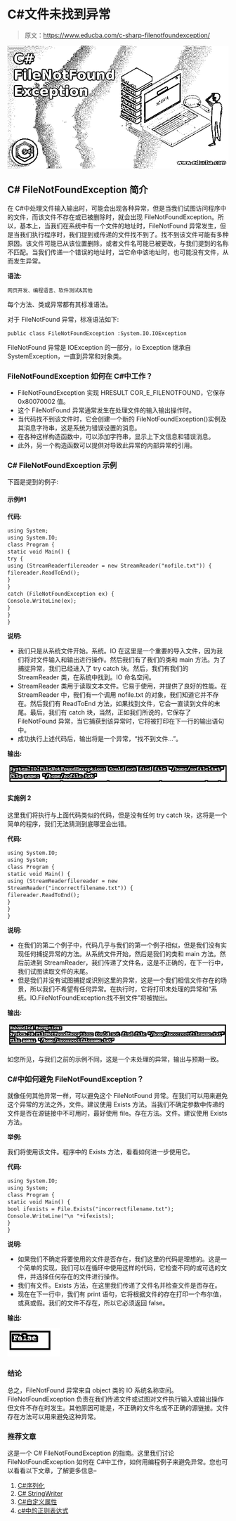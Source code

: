 # C#文件未找到异常

> 原文：<https://www.educba.com/c-sharp-filenotfoundexception/>

![C# FileNotFoundException](img/4db88dd64cc6afc54425f28f958b637b.png)



## C# FileNotFoundException 简介

在 C#中处理文件输入输出时，可能会出现各种异常，但是当我们试图访问程序中的文件，而该文件不存在或已被删除时，就会出现 FileNotFoundException。所以，基本上，当我们在系统中有一个文件的地址时，FileNotFound 异常发生，但是当我们执行程序时，我们提到或传递的文件找不到了。找不到该文件可能有多种原因。该文件可能已从该位置删除，或者文件名可能已被更改，与我们提到的名称不匹配。当我们传递一个错误的地址时，当它命中该地址时，也可能没有文件，从而发生异常。

**语法:**

<small>网页开发、编程语言、软件测试&其他</small>

每个方法、类或异常都有其标准语法。

对于 FileNotFound 异常，标准语法如下:

```
public class FileNotFoundException :System.IO.IOException
```

FileNotFound 异常是 IOException 的一部分，io Exception 继承自 SystemException，一直到异常和对象类。

### FileNotFoundException 如何在 C#中工作？

*   FileNotFoundException 实现 HRESULT COR_E_FILENOTFOUND，它保存 0x80070002 值。
*   这个 FileNotFound 异常通常发生在处理文件的输入输出操作时。
*   当代码找不到该文件时，它会创建一个新的 FileNotFoundException()实例及其消息字符串，这是系统为错误设置的消息。
*   在各种这样构造函数中，可以添加字符串，显示上下文信息和错误消息。
*   此外，另一个构造函数可以提供对导致此异常的内部异常的引用。

### C# FileNotFoundException 示例

下面是提到的例子:

#### 示例#1

**代码:**

```
using System;
using System.IO;
class Program {
static void Main() {
try {
using (StreamReaderfilereader = new StreamReader("nofile.txt")) {
filereader.ReadToEnd();
}
}
catch (FileNotFoundException ex) {
Console.WriteLine(ex);
}
}
}
```

**说明:**

*   我们只是从系统文件开始。系统。IO 在这里是一个重要的导入文件，因为我们将对文件输入和输出进行操作。然后我们有了我们的类和 main 方法。为了捕捉异常，我们已经进入了 try catch 块。然后，我们有我们的 StreamReader 类，在系统中找到。IO 命名空间。
*   StreamReader 类用于读取文本文件。它易于使用，并提供了良好的性能。在 StreamReader 中，我们有一个调用 nofile.txt 的对象，我们知道它并不存在。然后我们有 ReadToEnd 方法，如果找到文件，它会一直读到文件的末尾。最后，我们有 catch 块，当然，正如我们所说的，它保存了 FileNotFound 异常，当它捕获到该异常时，它将被打印在下一行的输出语句中。
*   成功执行上述代码后，输出将是一个异常，“找不到文件…”。

**输出:**

![c# FileNotFoundException 1](img/6a5060430ce3474a0b3aab6252b71fd2.png)



#### 实施例 2

这里我们将执行与上面代码类似的代码，但是没有任何 try catch 块，这将是一个简单的程序，我们无法猜测到底哪里会出错。

**代码:**

```
using System.IO;
using System;
class Program {
static void Main() {
using (StreamReaderfilereader = new StreamReader("incorrectfilename.txt")) {
filereader.ReadToEnd();
}
}
}
```

**说明:**

*   在我们的第二个例子中，代码几乎与我们的第一个例子相似，但是我们没有实现任何捕捉异常的方法。从系统文件开始，然后是我们的类和 main 方法。然后前进到 StreamReader，我们传递了文件名，这是不正确的，在下一行中，我们试图读取文件的末尾。
*   但是我们并没有试图捕捉或识别这里的异常，这是一个我们相信文件存在的场景，所以我们不希望有任何异常。在执行时，它将打印未处理的异常和“系统。IO.FileNotFoundException:找不到文件”将被抛出。

**输出:**

![c# FileNotFoundException 2](img/4e3a062806ca71c3c494a0b46a3b53fc.png)



如您所见，与我们之前的示例不同，这是一个未处理的异常，输出与预期一致。

### C#中如何避免 FileNotFoundException？

就像任何其他异常一样，可以避免这个 FileNotFound 异常。在我们可以用来避免这个异常的方法之外，文件。建议使用 Exists 方法。当我们不确定参数中传递的文件是否在源链接中不可用时，最好使用 file。存在方法。文件。建议使用 Exists 方法。

**举例:**

我们将使用该文件。程序中的 Exists 方法，看看如何进一步使用它。

**代码:**

```
using System.IO;
using System;
class Program {
static void Main() {
bool ifexists = File.Exists("incorrectfilename.txt");
Console.WriteLine("\n "+ifexists);
}
}
```

**说明:**

*   如果我们不确定将要使用的文件是否存在，我们这里的代码是理想的。这是一个简单的实现，我们可以在循环中使用这样的代码，它检查不同的或可选的文件，并选择任何存在的文件进行操作。
*   我们有文件。Exists 方法，在这里我们传递了文件名并检查文件是否存在。
*   现在在下一行中，我们有 print 语句，它将根据文件的存在打印一个布尔值，或真或假。我们的文件不存在，所以它必须返回 false。

**输出:**

![false](img/663ca856ca5c24f95404b7f794dc424c.png)



### 结论

总之，FileNotFound 异常来自 object 类的 IO 系统名称空间。FileNotFoundException 负责在我们传递文件或试图对文件执行输入或输出操作但文件不存在时发生。其他原因可能是，不正确的文件名或不正确的源链接。文件存在方法可以用来避免这种异常。

### 推荐文章

这是一个 C# FileNotFoundException 的指南。这里我们讨论 FileNotFoundException 如何在 C#中工作，如何用编程例子来避免异常。您也可以看看以下文章，了解更多信息–

1.  [C#序列化](https://www.educba.com/c-serialization/)
2.  [C# StringWriter](https://www.educba.com/c-sharp-stringwriter/)
3.  [C#自定义属性](https://www.educba.com/c-sharp-custom-attribute/)
4.  [c#中的正则表达式](https://www.educba.com/regular-expression-in-c-sharp/)





